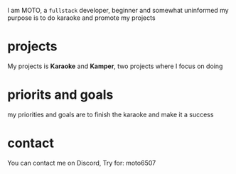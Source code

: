 I am MOTO, a `fullstack` developer, beginner and somewhat uninformed
my purpose is to do karaoke and promote my projects

# projects
My projects is **Karaoke** and **Kamper**, two projects where I focus on doing
# priorits and goals
my priorities and goals are to finish the karaoke and make it a success
# contact
You can contact me on Discord, Try for: moto6507
